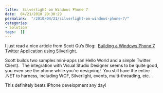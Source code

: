 ```yaml
---
title:  Silverlight on Windows Phone 7
date:  04/21/2010 20:30:29
permalink:  "/2010/04/21/silverlight-on-windows-phone-7/"
categories:
- Solution
tags:  []
---
```

<p></p>  <p>I just read a nice article from Scott Gu’s Blog:&#160; <a href="http://weblogs.asp.net/scottgu/archive/2010/03/18/building-a-windows-phone-7-twitter-application-using-silverlight.aspx">Building a Windows Phone 7 Twitter Application using Silverlight</a>.</p>  <p>Scott builds two samples mini-apps (an Hello World and a simple Twitter Client).&#160; The integration with Visual Studio Designer seems to be quite good, you even see the phone while you’re designing!&#160; You still have the entire .NET to harness, including WCF, Silverlight, events, multi-threading, etc.&#160; .</p>  <p>This definitely beats iPhone development any day!</p>